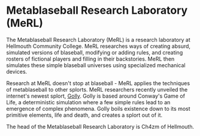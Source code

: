 # Metablaseball Research Laboratory (MeRL)

The Metablaseball Research Laboratory (MeRL) is a research laboratory at Hellmouth Community College. MeRL
researches ways of creating absurd, simulated versions of blaseball, modifying or adding rules, and creating
rosters of fictional players and filling in their backstories. MeRL then simulates these simple blaseball universes
using specialized mechanical devices.

Research at MeRL doesn't stop at blaseball - MeRL applies the techniques of metablaseball to other splorts.
MeRL researchers recently unveiled the internet's newest splort, [Golly](https://golly.life). Golly is based
around Conway's Game of Life, a deterministic simulation where a few simple rules lead to an emergence of complex
phenomena. Golly boils existence down to its most primitive elements, life and death, and creates a splort out of it.

The head of the Metablaseball Research Laboratory is Ch4zm of Hellmouth.

